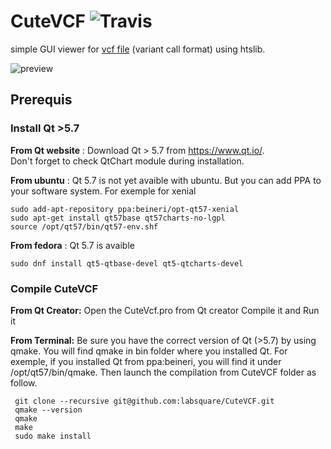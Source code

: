 # CuteVCF ![Travis](https://api.travis-ci.org/labsquare/CuteVCF.svg?branch=master)
simple GUI viewer for [vcf file](https://samtools.github.io/hts-specs/VCFv4.2.pdf) (variant call format) using htslib. 

![preview](https://raw.githubusercontent.com/labsquare/CuteVCF/master/preview.gif)

## Prerequis 
### Install Qt >5.7

**From Qt website** : 
Download Qt > 5.7 from https://www.qt.io/.   
Don't forget to check QtChart module during installation. 


**From ubuntu** : Qt 5.7 is not yet avaible with ubuntu. But you can add PPA to your software system. 
For exemple for xenial 

    sudo add-apt-repository ppa:beineri/opt-qt57-xenial
    sudo apt-get install qt57base qt57charts-no-lgpl
    source /opt/qt57/bin/qt57-env.shf

**From fedora** : Qt 5.7 is avaible

    sudo dnf install qt5-qtbase-devel qt5-qtcharts-devel 

### Compile CuteVCF
**From Qt Creator:** 
Open the CuteVcf.pro from Qt creator 
Compile it and Run it 

**From Terminal:**
Be sure you have the correct version of Qt (>5.7) by using qmake. You will find qmake in bin folder where you installed Qt. For exemple, if you installed Qt from ppa:beineri, you will find it under /opt/qt57/bin/qmake. Then launch the compilation from CuteVCF folder as follow.

     git clone --recursive git@github.com:labsquare/CuteVCF.git
     qmake --version
     qmake 
     make 
     sudo make install 
     
     


